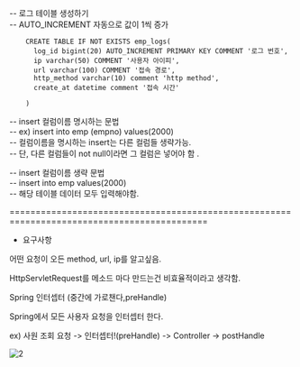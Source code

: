 -- 로그 테이블 생성하기 </br>
-- AUTO_INCREMENT 자동으로 값이 1씩 증가

        CREATE TABLE IF NOT EXISTS emp_logs(
          log_id bigint(20) AUTO_INCREMENT PRIMARY KEY COMMENT '로그 번호',
          ip varchar(50) COMMENT '사용자 아이피',
          url varchar(100) COMMENT '접속 경로',
          http_method varchar(10) comment 'http method',
          create_at datetime comment '접속 시간'

        )

-- insert 컬럼이름 명시하는 문법</br>
-- ex) insert into emp (empno) values(2000)</br>
-- 컬럼이름을 명시하는 insert는 다른 컬럼들 생략가능.</br>
-- 단, 다른 컬럼들이 not null이라면 그 컬럼은 넣어야 함 .</br>

-- insert 컬럼이름 생략 문법</br>
-- insert into emp values(2000) </br>
-- 해당 테이블 데이터 모두 입력해야함.</br>

============================================================================================
- 요구사항

어떤 요청이 오든 method, url, ip를 알고싶음.

HttpServletRequest를 메소드 마다 만드는건 비효율적이라고 생각함.

Spring 인터셉터  (중간에 가로챈다,preHandle)

Spring에서 모든 사용자 요청을 인터셉터 한다.

ex) 사원 조회 요청 -> 인터셉터!(preHandle) -> Controller -> postHandle

![2](https://user-images.githubusercontent.com/110442250/196090085-48183990-2e20-452c-99ba-f1feba01413b.jpg)
